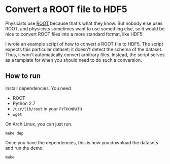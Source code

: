 # Convert a ROOT file to HDF5

Physicists use [ROOT](http://root.cern.ch/) because that's what they
know. But nobody else uses ROOT, and physicists sometimes want to use 
something else, so it would be nice to convert ROOT files into a more
standard format, like HDF5.

I wrote an example script of how to convert a ROOT file to HDF5.
The script expects this particular dataset; it doesn't detect the
schema of the dataset. Thus, it won't automatically convert arbitrary
files. Instead, the script serves as a template for when you should
need to do such a conversion.

## How to run

Install dependencies. You need

* ROOT
* Python 2.7
* `/usr/lib/root` in your `PYTHONPATH`
* `wget`

On Arch Linux, you can just run.

    make dep

Once you have the dependencies, this is how you download the datasets
and run the demo.

    make
